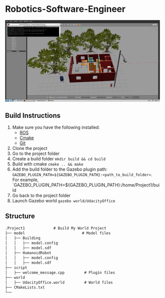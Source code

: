 # Robotics-Software-Engineer

![](2020-10-27-080954_1920x1007_scrot.png)

## Build Instructions
1. Make sure you have the following installed:
   - [ROS](http://wiki.ros.org/ROS/Installation)
   - [Cmake](https://cmake.org/)
   - [Git](https://git-scm.com/)
2. Clone the project
3. Go to the project folder
4. Create a build folder `mkdir build && cd build`
5. Build with cmake `cmake .. && make`
6. Add the build folder to the Gazebo plugin path: 
`GAZEBO_PLUGIN_PATH=${GAZEBO_PLUGIN_PATH}:<path_to_build_folder>`. For example,
`GAZEBO_PLUGIN_PATH=${GAZEBO_PLUGIN_PATH}:/home/Project1/build
7. Go back to the project folder
8. Launch Gazebo world `gazebo world/UdacityOffice`

## Structure
```
.Project1             # Build My World Project 
├── model                          # Model files 
│   ├── Building
│   │   ├── model.config
│   │   ├── model.sdf
│   ├── HumanoidRobot
│   │   ├── model.config
│   │   ├── model.sdf  
├── script                          
│   ├── welcome_message.cpp         # Plugin files
├── world                         
│   ├── UdacityOffice.world         # World files
├── CMakeLists.txt
└──   
```

